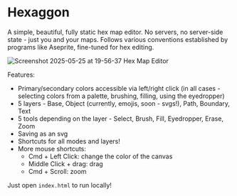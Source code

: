 # Hexaggon

A simple, beautiful, fully static hex map editor. No servers, no server-side state - just you and your maps. Follows various conventions established by programs like Aseprite, fine-tuned for hex editing.

![Screenshot 2025-05-25 at 19-56-37 Hex Map Editor](https://github.com/user-attachments/assets/d2023488-64a3-4dd0-8a3a-d2d3e81b1a27)

Features:
* Primary/secondary colors accessible via left/right click (in all cases - selecting colors from a palette, brushing, filling, using the eyedropper)
* 5 layers - Base, Object (currently, emojis, soon - svgs!), Path, Boundary, Text
* 5 tools depending on the layer - Select, Brush, Fill, Eyedropper, Erase, Zoom
* Saving as an svg
* Shortcuts for all modes and layers!
* More mouse shortcuts:
  * Cmd + Left Click: change the color of the canvas
  * Middle Click + drag:   drag
  * Cmd + Scroll: zoom

Just open `index.html` to run locally!
